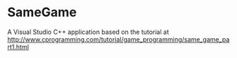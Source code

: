# SameGame

A Visual Studio C++ application based on the tutorial at http://www.cprogramming.com/tutorial/game_programming/same_game_part1.html